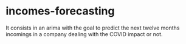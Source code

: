 # incomes-forecasting
It consists in an arima with the goal to predict the next twelve months incomings in a company dealing with the COVID impact or not.

